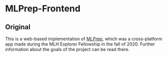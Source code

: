 # MLPrep-Frontend

## Original

This is a web-based implementation of [MLPrep](https://github.com/MLH-Fellowship/MLPrep), which was a cross-platform app made during the MLH Explorer Fellowship in the fall of 2020. Further information about the goals of the project can be read there.



